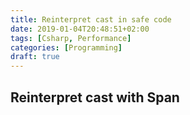 ```yaml
---
title: Reinterpret cast in safe code
date: 2019-01-04T20:48:51+02:00
tags: [Csharp, Performance]
categories: [Programming]
draft: true
---
```


## Reinterpret cast with Span

